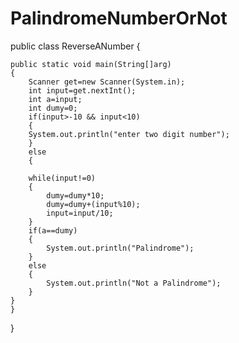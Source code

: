 # PalindromeNumberOrNot

public class ReverseANumber {

	public static void main(String[]arg)
	{
		Scanner get=new Scanner(System.in);
		int input=get.nextInt();
		int a=input;
		int dumy=0;
		if(input>-10 && input<10)
		{
		System.out.println("enter two digit number");	
		}
		else
		{
		
		while(input!=0)
		{
			dumy=dumy*10;
			dumy=dumy+(input%10);
			input=input/10;
		}
		if(a==dumy)
		{
			System.out.println("Palindrome");
		}
		else
		{
			System.out.println("Not a Palindrome");
		}
	}
	}
}
